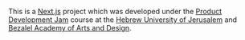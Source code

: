 This is a [Next.js](https://nextjs.org/) project which was developed under the [Product Development Jam](https://www.bezalel.ac.il/node/654347) course at the [Hebrew University of Jerusalem](https://en.huji.ac.il/) and [Bezalel Academy of Arts and Design](https://www.bezalel.ac.il/).
